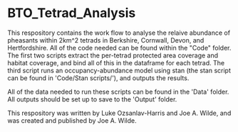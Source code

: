 # BTO_Tetrad_Analysis
 
This respository contains the work flow to analyse the relaive abundance of pheasants within 2km^2 tetrads in Berkshire, Cornwall, Devon, and Hertfordshire.
All of the code needed can be found within the "Code" folder. The first two scripts extract the per-tetrad protected area coverage and habitat coverage, and
bind all of this in the dataframe for each tetrad. The third script runs an occupancy-abundance model using stan (the stan script can be found in 
'Code/Stan scripts/'), and outputs the results. 

All of the data needed to run these scripts can be found in the 'Data' folder. All outputs should be set up to save to the 'Output' folder. 

This respository was written by Luke Ozsanlav-Harris and Joe A. Wilde, and was created and published by Joe A. Wilde.